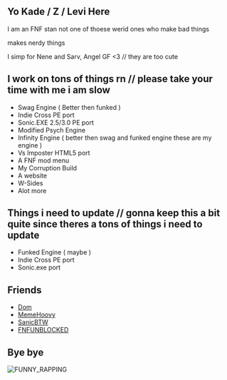 ## Yo Kade / Z / Levi Here
I am an FNF stan not one of thoese werid ones who make bad things

makes nerdy things

I simp for Nene and Sarv, Angel GF <3 // they are too cute
## I work on tons of things rn // please take your time with me i am slow
- Swag Engine ( Better then funked )
- Indie Cross PE port
- Sonic.EXE 2.5/3.0 PE port
- Modified Psych Engine
- Infinity Engine ( better then swag and funked engine these are my engine ) 
- Vs Imposter HTML5 port
- A FNF mod menu
- My Corruption Build
- A website
- W-Sides
- Alot more
## Things i need to update // gonna keep this a bit quite since theres a tons of things i need to update
- Funked Engine ( maybe )
- Indie Cross PE port
- Sonic.exe port
## Friends
- [Dom](https://github.com/Dominicthecodingenuis) 
- [MemeHoovy](https://linktr.ee/memehoovy) 
- [SanicBTW](https://github.com/SanicBTW) 
- [FNFUNBLOCKED](https://github.com/fnfporterhi)
## Bye bye

 ![FUNNY_RAPPING](https://user-images.githubusercontent.com/92174516/166082282-9728574b-29b1-40fe-8808-b876e98473fc.gif)
